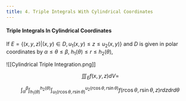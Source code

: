 ```yaml
---
title: 4. Triple Integrals With Cylindrical Coordinates
---
```


#### Triple Integrals In Cylindrical Coordinates

If $E=\{(x,y,z)|(x,y)∈D,u_{1}(x,y)\leq z\leq u_{2}(x,y)\}$ and $D$ is given in polar coordinates by $\alpha\leq \theta\leq \beta$, $h_{1}(\theta)\leq r\leq h_{2}(\theta)$,

![[Cylindrical Triple Integration.png]]

$$\iiint_{E} f(x,y,z)dV=$$

$$\int_{\alpha}^\beta \int_{h_{1}(\theta)}^{h_{2}(\theta)} \int_{u_{1}(r\cos \theta,r\sin \theta)}^{u_{2}(r\cos \theta,r\sin \theta)} f(r\cos \theta,r\sin \theta,z)r dz dr d\theta$$

